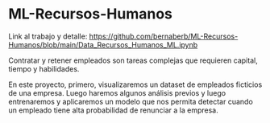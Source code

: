 # ML-Recursos-Humanos

Link al trabajo y detalle: https://github.com/bernaberb/ML-Recursos-Humanos/blob/main/Data_Recursos_Humanos_ML.ipynb


Contratar y retener empleados son tareas complejas que requieren capital, tiempo y habilidades. 

En este proyecto, primero, visualizaremos un dataset de empleados ficticios de una empresa. Luego haremos algunos análisis previos y luego entrenaremos y aplicaremos un modelo que nos permita detectar cuando un empleado tiene alta probabilidad de renunciar a la empresa.


